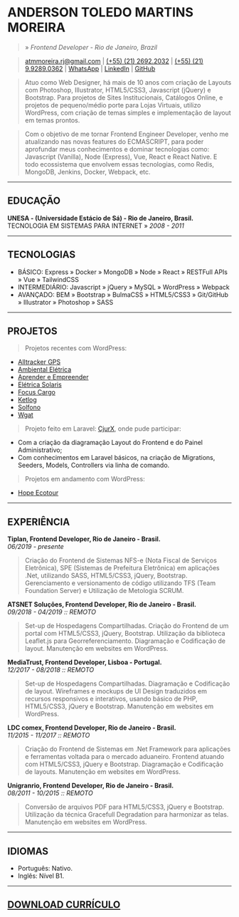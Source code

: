 # ANDERSON TOLEDO MARTINS MOREIRA
> » *Frontend Developer - Rio de Janeiro, Brazil*  

> [atmmoreira.rj@gmail.com](mailto:atmmoreira.rj@gmail.com) 
| [(+55) (21) 2692.2032](tel:+552126922032) | [(+55) (21) 9.9289.0362](tel:+5521992890362) 
| [WhatsApp](https://api.whatsapp.com/send?phone=5521992890362)
| [LinkedIn](http://br.linkedin.com/in/atmmoreira) 
| [GitHub](https://github.com/atmmoreira)

> Atuo como Web Designer, há mais de 10 anos com criação de Layouts com Photoshop, Illustrator, HTML5/CSS3, Javascript (jQuery) e Bootstrap. Para projetos de Sites Institucionais, Catálogos Online, e projetos de pequeno/médio porte para Lojas Virtuais, utilizo WordPress, com criação de temas simples e implementação de layout em temas prontos.

> Com o objetivo de me tornar Frontend Engineer Developer, venho me atualizando nas novas features do ECMASCRIPT, para poder aprofundar meus conhecimentos e dominar tecnologias como: Javascript (Vanilla), Node (Express), Vue, React e React Native. E todo ecossistema que envolvem essas tecnologias, como Redis, MongoDB, Jenkins, Docker, Webpack, etc.

----

## EDUCAÇÃO
**UNESA - (Universidade Estácio de Sá) - Rio de Janeiro, Brasil.**  
TECNOLOGIA EM SISTEMAS PARA INTERNET » *2008 - 2011*  

----

## TECNOLOGIAS
- BÁSICO: Express » Docker » MongoDB » Node » React » RESTFull APIs » Vue » TailwindCSS
- INTERMEDIÁRIO: Javascript » jQuery » MySQL » WordPress » Webpack
- AVANÇADO: BEM » Bootstrap » BulmaCSS » HTML5/CSS3 » Git/GitHub » Illustrator » Photoshop » SASS

----

## PROJETOS
> Projetos recentes com WordPress:
- [Alltracker GPS](www.alltrackergps.com.br)
- [Ambiental Elétrica](www.ambientaleletrica.com.br)
- [Aprender e Empreender](www.aprendereempreender.com.br)
- [Elétrica Solaris](www.eletricasolaris.com.br)
- [Focus Cargo](www.focuscargo.com)
- [Ketlog](www.ketlog.com.br)
- [Solfono](www.solfono.com.br)
- [Wgat](www.wgat.com.br)

> Projeto feito em Laravel: [CjurX](www.cjurx.com.br), onde pude participar:
- Com a criação da diagramação Layout do Frontend e do Painel Administrativo;
- Com conhecimentos em Laravel básicos, na criação de Migrations, Seeders, Models, Controllers via linha de comando.

> Projetos em andamento com WordPress:  
- [Hope Ecotour](www.hopeecotour.com.br)

----

## EXPERIÊNCIA
**Tiplan, Frontend Developer, Rio de Janeiro - Brasil.**  
*06/2019 - presente*  
> Criação do Frontend de Sistemas NFS-e (Nota Fiscal de Serviços Eletrônica), SPE (Sistemas de Prefeitura Eletrônica) em aplicações .Net, utilizando SASS, HTML5/CSS3, jQuery, Bootstrap. Gerenciamento e versionamento de código utilizando TFS (Team Foundation Server) e Utilização de Metologia SCRUM.

**ATSNET Soluções, Frontend Developer, Rio de Janeiro - Brasil.**  
*09/2018 - 04/2019 :: REMOTO*  
> Set-up de Hospedagens Compartilhadas. Criação do Frontend de um portal com HTML5/CSS3, jQuery, Bootstrap. Utilização da biblioteca Leaflet.js para Georreferenciamento. Diagramação e Codificação de layout. Manutenção em websites em WordPress.

**MediaTrust, Frontend Developer, Lisboa - Portugal.**  
*12/2017 - 08/2018 :: REMOTO*  
> Set-up de Hospedagens Compartilhadas. Diagramação e Codificação de layout. Wireframes e mockups de UI Design traduzidos em recursos responsivos e interativos, usando básico de PHP, HTML5/CSS3, jQuery e Bootstrap. Manutenção em websites em WordPress.

**LDC comex, Frontend Developer, Rio de Janeiro - Brasil.**  
*11/2015 - 11/2017 :: REMOTO*  
> Criação do Frontend de Sistemas em .Net Framework para aplicações e ferramentas voltada para o mercado aduaneiro. Frontend atuando com HTML5/CSS3, jQuery e Bootstrap. Diagramação e Codificação de layouts. Manutenção em websites em WordPress.

**Unigranrio, Frontend Developer, Rio de Janeiro - Brasil.**  
*08/2011 - 10/2015 :: REMOTO*  
> Conversão de arquivos PDF para HTML5/CSS3, jQuery e Bootstrap. Utilização da técnica Gracefull Degradation para harmonizar as telas. Manutenção em websites em WordPress.

----

## IDIOMAS
- Português: Nativo.
- Inglês: Nível B1.

----

## [DOWNLOAD CURRÍCULO](docs/andersontoledo-pt.pdf)
